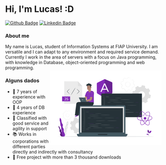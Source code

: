 # Hi, I'm Lucas! :D

[![Github Badge](https://img.shields.io/badge/-Github-000?style=flat-square&logo=Github&logoColor=white&link=https://github.com/DuckyUser)](https://github.com/fagnerpsantos)
[![Linkedin Badge](https://img.shields.io/badge/-LinkedIn-blue?style=flat-square&logo=Linkedin&logoColor=white&link=https://www.linkedin.com/in/lucas-bueno-b48550207/)](https://www.linkedin.com/in/fagnerpsantos/)


### About me
My name is Lucas, student of Information Systems at FIAP University. I am versatile and I can adapt to any environment and required service demand. Currently I work in the area of servers with a focus on Java programming, with knowledge in Database, object-oriented programming and web programming.
<br>
<img align="right" src="https://github.com/Eman134/Eman134/blob/main/assets/JsImg.svg" width="360px"/>
### Alguns dados
- 🔭   7 years of experience with OOP
- 📝   4 years of DB experience
- 💬   Classified with good service and agility in support
- 📚   Works in corporations with different parties directly and indirectly with consultancy
- 🌱   Free project with more than 3 thousand downloads
